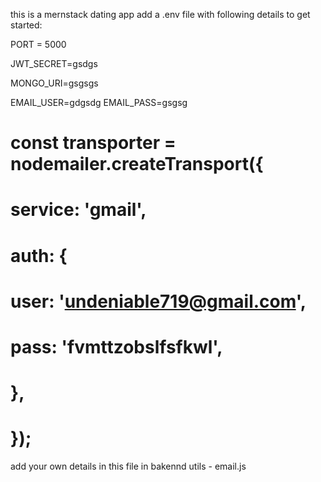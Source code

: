this is a mernstack dating app
add a .env file with following details to get started:

PORT = 5000

JWT_SECRET=gsdgs

MONGO_URI=gsgsgs

EMAIL_USER=gdgsdg
EMAIL_PASS=gsgsg

# const transporter = nodemailer.createTransport({
#     service: 'gmail', 
#     auth: {
#         user: 'undeniable719@gmail.com', 
#         pass: 'fvmttzobslfsfkwl',   
#     },
# });

add your own details in this file in bakennd utils - email.js
